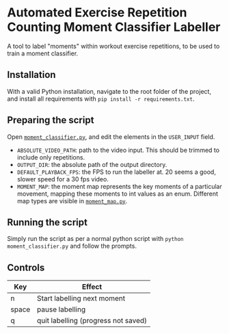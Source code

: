 # Automated Exercise Repetition Counting Moment Classifier Labeller
A tool to label "moments" within workout exercise repetitions, to be used to train a moment classifier. 

## Installation
With a valid Python installation, navigate to the root folder of the project, and install all requirements with `pip install -r requirements.txt`.

## Preparing the script
Open [`moment_classifier.py`](./moment_classifier.py), and edit the elements in the `USER_INPUT` field. 

- `ABSOLUTE_VIDEO_PATH`: path to the video input. This should be trimmed to include only repetitions.  
- `OUTPUT_DIR`: the absolute path of the output directory.  
- `DEFAULT_PLAYBACK_FPS`: the FPS to run the labeller at. 20 seems a good, slower speed for a 30 fps video.  
- `MOMENT_MAP`: the moment map represents the key moments of a particular movement, mapping these moments to int values as an enum. Different map types are visible in [`moment_map.py`](moment_map.py).  

## Running the script
Simply run the script as per a normal python script with `python moment_classifier.py` and follow the prompts.

## Controls
| **Key** | **Effect**                          |
|---------|-------------------------------------|
| n       | Start labelling next moment         |
| space   | pause labelling                     |
| q       | quit labelling (progress not saved) |

